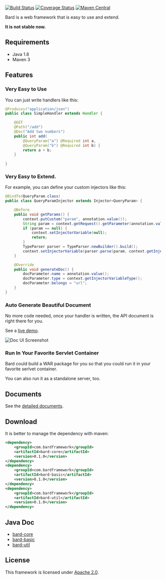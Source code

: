 [![Build Status](https://travis-ci.org/wb14123/bard.svg)](https://travis-ci.org/wb14123/bard)
[![Coverage Status](https://img.shields.io/coveralls/wb14123/bard.svg)](https://coveralls.io/r/wb14123/bard)
[![Maven Central](https://maven-badges.herokuapp.com/maven-central/com.bardframework/bard/badge.svg)](http://search.maven.org/#search%7Cga%7C1%7Cg%3A%22com.bardframework%22)

Bard is a web framework that is easy to use and extend.

**It is not stable now.**

Requirements
---------------

* Java 1.8
* Maven 3

Features
---------------

### Very Easy to Use

You can just write handlers like this:

``` java
@Produces("application/json")
public class SimpleHandler extends Handler {

    @GET
    @Path("/add")
    @Doc("Add two numbers")
    public int add(
        @QueryParam("a") @Required int a,
        @QueryParam("b") @Required int b) {
        return a + b;
    }
    
}
```

### Very Easy to Extend.

For example, you can define your custom injectors like this:

``` java
@BindTo(QueryParam.class)
public class QueryParamInjector extends Injector<QueryParam> {

    @Before
    public void getParams() {
        context.putCustom("param", annotation.value());
        String param = context.getRequest().getParameter(annotation.value());
        if (param == null) {
            context.setInjectorVariable(null);
            return;
        }
        TypeParser parser = TypeParser.newBuilder().build();
        context.setInjectorVariable(parser.parse(param, context.getInjectorVariableType()));
    }

    @Override
    public void generateDoc() {
        docParameter.name = annotation.value();
        docParameter.type = context.getInjectorVariableType();
        docParameter.belongs = "url";
    }
}
```

### Auto Generate Beautiful Document

No more code needed, once your handler is written, the API document is right there for you.

See a [live demo](http://doc-ui.bardframework.com/).

![Doc UI Screenshot](https://cloud.githubusercontent.com/assets/1906051/4930305/5925bd98-6562-11e4-957d-e3ec17656f06.png)


### Run In Your Favorite Servlet Container

Bard could build a WAR package for you so that you could run it in your favorite serlvet container.

You can also run it as a standalone server, too.

Documents
--------------

See the [detailed documents](https://github.com/wb14123/bard/wiki).

Download
-------------

It is better to manage the dependency with maven:

``` xml
<dependency>
    <groupId>com.bardframework</groupId>
    <artifactId>bard-core</artifactId>
    <version>0.1.0</version>
</dependency>
<dependency>
    <groupId>com.bardframework</groupId>
    <artifactId>bard-basic</artifactId>
    <version>0.1.0</version>
</dependency>
<dependency>
    <groupId>com.bardframework</groupId>
    <artifactId>bard-util</artifactId>
    <version>0.1.0</version>
</dependency>
```

Java Doc
--------------

+ [bard-core](http://jenkins.bardframework.com/job/Bard%20Framework%20Javadoc%200.1/com.bardframework$bard-core/javadoc/)
+ [bard-basic](http://jenkins.bardframework.com/job/Bard%20Framework%20Javadoc%200.1/com.bardframework$bard-basic/javadoc/)
+ [bard-util](http://jenkins.bardframework.com/job/Bard%20Framework%20Javadoc%200.1/com.bardframework$bard-util/javadoc/)

License
--------------

This framework is licensed under [Apache 2.0](http://www.apache.org/licenses/LICENSE-2.0.txt).



